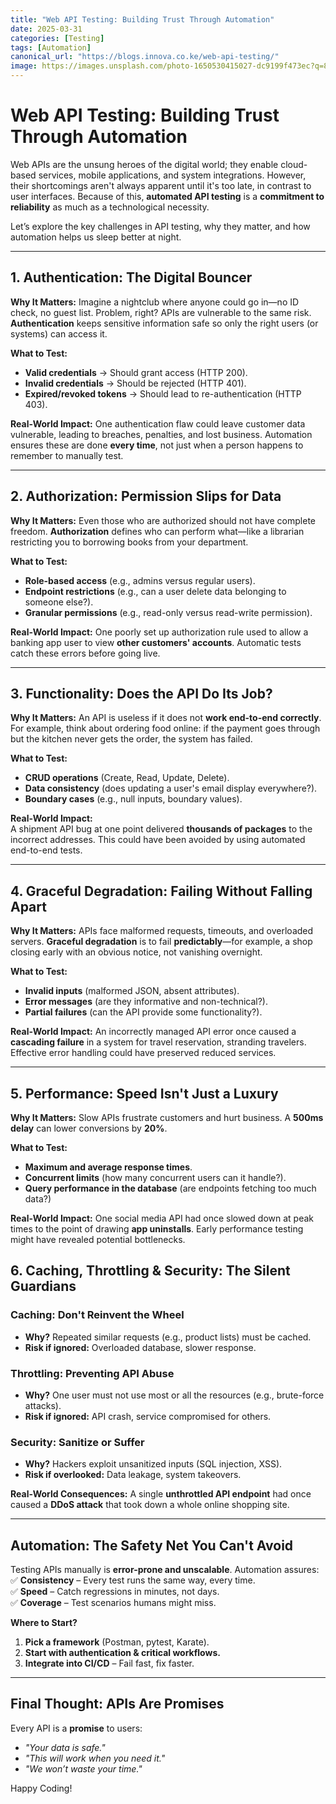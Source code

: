 ```yaml
---
title: "Web API Testing: Building Trust Through Automation"
date: 2025-03-31
categories: [Testing]
tags: [Automation]
canonical_url: "https://blogs.innova.co.ke/web-api-testing/"
image: https://images.unsplash.com/photo-1650530415027-dc9199f473ec?q=80&w=1333&auto=format&fit=crop&ixlib=rb-4.1.0&ixid=M3wxMjA3fDB8MHxwaG90by1wYWdlfHx8fGVufDB8fHx8fA%3D%3D
---
```


# **Web API Testing: Building Trust Through Automation**

Web APIs are the unsung heroes of the digital world; they enable cloud-based services, mobile applications, and system integrations. However, their shortcomings aren't always apparent until it's too late, in contrast to user interfaces. Because of this, **automated API testing** is a **commitment to reliability** as much as a technological necessity.  

Let’s explore the key challenges in API testing, why they matter, and how automation helps us sleep better at night.  

---

## **1. Authentication: The Digital Bouncer**

**Why It Matters:**
Imagine a nightclub where anyone could go in—no ID check, no guest list. Problem, right? APIs are vulnerable to the same risk. **Authentication** keeps sensitive information safe so only the right users (or systems) can access it.

**What to Test:**

- **Valid credentials** → Should grant access (HTTP 200).
- **Invalid credentials** → Should be rejected (HTTP 401).
- **Expired/revoked tokens** → Should lead to re-authentication (HTTP 403).

**Real-World Impact:**
One authentication flaw could leave customer data vulnerable, leading to breaches, penalties, and lost business. Automation ensures these are done **every time**, not just when a person happens to remember to manually test.

---

## **2. Authorization: Permission Slips for Data**

**Why It Matters:**
Even those who are authorized should not have complete freedom. **Authorization** defines who can perform what—like a librarian restricting you to borrowing books from your department.

**What to Test:**

- **Role-based access** (e.g., admins versus regular users).
- **Endpoint restrictions** (e.g., can a user delete data belonging to someone else?).
- **Granular permissions** (e.g., read-only versus read-write permission).

**Real-World Impact:**
One poorly set up authorization rule used to allow a banking app user to view **other customers' accounts**. Automatic tests catch these errors before going live.

---

## **3. Functionality: Does the API Do Its Job?**

**Why It Matters:**
An API is useless if it does not **work end-to-end correctly**. For example, think about ordering food online: if the payment goes through but the kitchen never gets the order, the system has failed.

**What to Test:**

- **CRUD operations** (Create, Read, Update, Delete).
- **Data consistency** (does updating a user's email display everywhere?).
- **Boundary cases** (e.g., null inputs, boundary values).

**Real-World Impact:**  
A shipment API bug at one point delivered **thousands of packages** to the incorrect addresses. This could have been avoided by using automated end-to-end tests.  

---

## **4. Graceful Degradation: Failing Without Falling Apart**  

**Why It Matters:**
APIs face malformed requests, timeouts, and overloaded servers. **Graceful degradation** is to fail **predictably**—for example, a shop closing early with an obvious notice, not vanishing overnight.

**What to Test:**

- **Invalid inputs** (malformed JSON, absent attributes).
- **Error messages** (are they informative and non-technical?).
- **Partial failures** (can the API provide some functionality?).

**Real-World Impact:**
An incorrectly managed API error once caused a **cascading failure** in a system for travel reservation, stranding travelers. Effective error handling could have preserved reduced services.

---

## **5. Performance: Speed Isn't Just a Luxury**

**Why It Matters:**
Slow APIs frustrate customers and hurt business. A **500ms delay** can lower conversions by **20%**.

**What to Test:**

- **Maximum and average response times**.
- **Concurrent limits** (how many concurrent users can it handle?).
- **Query performance in the database** (are endpoints fetching too much data?)

**Real-World Impact:**
One social media API had once slowed down at peak times to the point of drawing **app uninstalls**. Early performance testing might have revealed potential bottlenecks.

## **6. Caching, Throttling & Security: The Silent Guardians**

### **Caching: Don't Reinvent the Wheel**

- **Why?** Repeated similar requests (e.g., product lists) must be cached.
- **Risk if ignored:** Overloaded database, slower response.

### **Throttling: Preventing API Abuse**

- **Why?** One user must not use most or all the resources (e.g., brute-force attacks).
- **Risk if ignored:** API crash, service compromised for others.

### **Security: Sanitize or Suffer**

- **Why?** Hackers exploit unsanitized inputs (SQL injection, XSS).
- **Risk if overlooked:** Data leakage, system takeovers.

**Real-World Consequences:**
A single **unthrottled API endpoint** had once caused a **DDoS attack** that took down a whole online shopping site.

---

## **Automation: The Safety Net You Can't Avoid**

Testing APIs manually is **error-prone and unscalable**. Automation assures:
✅ **Consistency** – Every test runs the same way, every time.  
✅ **Speed** – Catch regressions in minutes, not days.  
✅ **Coverage** – Test scenarios humans might miss.  

**Where to Start?**  

1. **Pick a framework** (Postman, pytest, Karate).  
2. **Start with authentication & critical workflows.**  
3. **Integrate into CI/CD** – Fail fast, fix faster.  

---

## **Final Thought: APIs Are Promises**

Every API is a **promise** to users:  

- *"Your data is safe."*  
- *"This will work when you need it."*  
- *"We won’t waste your time."*

Happy Coding!
